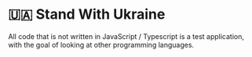 # 🇺🇦 Stand With Ukraine
All code that is not written in JavaScript / Typescript is a test application, with the goal of looking at other programming languages.
